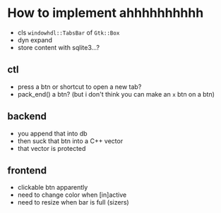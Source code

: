 # How to implement ahhhhhhhhhh
- cls `windowhdl::TabsBar` of `Gtk::Box`
- dyn expand
- store content with sqlite3...?
## ctl
- press a btn or shortcut to open a new tab?
- pack_end() a btn? (but i don't think you can make an `x` btn on a btn)
## backend
- you append that into db
- then suck that btn into a C++ vector
- that vector is protected
## frontend
- clickable btn apparently
- need to change color when [in]active
- need to resize when bar is full (sizers)
